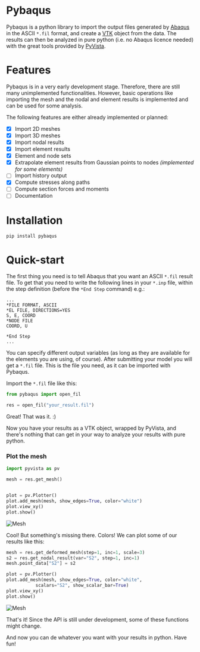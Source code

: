 # Pybaqus

Pybaqus is a python library to import the output files generated by [Abaqus][1] in the ASCII `*.fil` format, and create a [VTK][2] object from the data.
The results can then be analyzed in pure python (i.e. no Abaqus licence needed) with the great tools provided by [PyVista][3].

# Features

Pybaqus is in a very early development stage.
Therefore, there are still many unimplemented functionalities.
However, basic operations like importing the mesh and the nodal and element results is implemented and can be used for some analysis.

The following features are either already implemented or planned:

- [x] Import 2D meshes
- [x] Import 3D meshes
- [x] Import nodal results
- [x] Import element results
- [x] Element and node sets
- [x] Extrapolate element results from Gaussian points to nodes _(implemented for some elements)_
- [ ] Import history output
- [x] Compute stresses along paths
- [ ] Compute section forces and moments
- [ ] Documentation

# Installation

```
pip install pybaqus
```

# Quick-start

The first thing you need is to tell Abaqus that you want an ASCII `*.fil` result file.
To get that you need to write the following lines in your `*.inp` file, within the step definition (before the `*End Step` command) e.g.:

```
...
*FILE FORMAT, ASCII
*EL FILE, DIRECTIONS=YES
S, E, COORD
*NODE FILE
COORD, U

*End Step
...
```

You can specify different output variables (as long as they are available for the elements you are using, of course).
After submitting your model you will get a `*.fil` file.
This is the file you need, as it can be imported with Pybaqus.

Import the `*.fil` file like this:

```python
from pybaqus import open_fil

res = open_fil("your_result.fil")

```

Great!
That was it. :)

Now you have your results as a VTK object, wrapped by PyVista, and there's nothing that can get in your way to analyze your results with pure python.

### Plot the mesh

```python
import pyvista as pv

mesh = res.get_mesh()


plot = pv.Plotter()
plot.add_mesh(mesh, show_edges=True, color="white")
plot.view_xy()
plot.show()
```

![Mesh](examples/mesh_hole.png)

Cool! But something's missing there. Colors!
We can plot some of our results like this:

```python
mesh = res.get_deformed_mesh(step=1, inc=1, scale=3)
s2 = res.get_nodal_result(var="S2", step=1, inc=1)
mesh.point_data["S2"] = s2

plot = pv.Plotter()
plot.add_mesh(mesh, show_edges=True, color="white",
           scalars="S2", show_scalar_bar=True)
plot.view_xy()
plot.show()
```

![Mesh](examples/mesh_results.png)

That's it!
Since the API is still under development, some of these functions might change.

And now you can de whatever you want with your results in python.
Have fun!

[1]: https://www.3ds.com/products-services/simulia/products/abaqus/
[2]: https://vtk.org/
[3]: https://www.pyvista.org/
